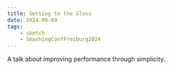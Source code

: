 ```yaml
---
title: Getting to the Glass
date: 2024-09-09
tags:
    - sketch
    - SmashingConfFreiburg2024
---
```


A talk about improving performance through simplicity.
